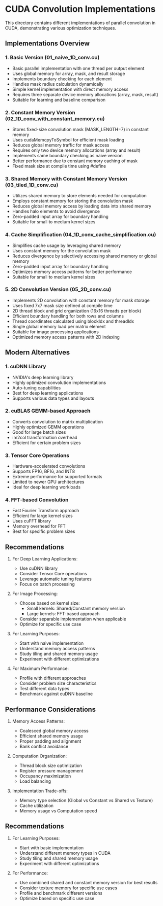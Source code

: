 # CUDA Convolution Implementations

This directory contains different implementations of parallel convolution in CUDA, demonstrating various optimization techniques.

## Implementations Overview

### 1. Basic Version (01_naive_1D_conv.cu)
- Basic parallel implementation with one thread per output element
- Uses global memory for array, mask, and result storage
- Implements boundary checking for each element
- Handles mask radius calculation dynamically
- Simple kernel implementation with direct memory access
- Requires three separate device memory allocations (array, mask, result)
- Suitable for learning and baseline comparison

### 2. Constant Memory Version (02_1D_conv_with_constant_memory.cu)
- Stores fixed-size convolution mask (MASK_LENGTH=7) in constant memory
- Uses cudaMemcpyToSymbol for efficient mask loading
- Reduces global memory traffic for mask access
- Requires only two device memory allocations (array and result)
- Implements same boundary checking as naive version
- Better performance due to constant memory caching of mask
- Fixed mask size at compile time using #define

### 3. Shared Memory with Constant Memory Version (03_tiled_1D_conv.cu)
- Utilizes shared memory to store elements needed for computation
- Employs constant memory for storing the convolution mask
- Reduces global memory access by loading data into shared memory
- Handles halo elements to avoid divergence
- Zero-padded input array for boundary handling
- Suitable for small to medium kernel sizes

### 4. Cache Simplification (04_1D_conv_cache_simplification.cu)
- Simplifies cache usage by leveraging shared memory
- Uses constant memory for the convolution mask
- Reduces divergence by selectively accessing shared memory or global memory
- Zero-padded input array for boundary handling
- Optimizes memory access patterns for better performance
- Suitable for small to medium kernel sizes

### 5. 2D Convolution Version (05_2D_conv.cu)
- Implements 2D convolution with constant memory for mask storage
- Uses fixed 7x7 mask size defined at compile time
- 2D thread block and grid organization (16x16 threads per block)
- Efficient boundary handling for both rows and columns
- Thread coordinates calculated using blockIdx and threadIdx
- Single global memory load per matrix element
- Suitable for image processing applications
- Optimized memory access patterns with 2D indexing

## Modern Alternatives

### 1. cuDNN Library
- NVIDIA's deep learning library
- Highly optimized convolution implementations
- Auto-tuning capabilities
- Best for deep learning applications
- Supports various data types and layouts

### 2. cuBLAS GEMM-based Approach
- Converts convolution to matrix multiplication
- Highly optimized GEMM operations
- Good for large batch sizes
- im2col transformation overhead
- Efficient for certain problem sizes

### 3. Tensor Core Operations
- Hardware-accelerated convolutions
- Supports FP16, BF16, and INT8
- Extreme performance for supported formats
- Limited to newer GPU architectures
- Ideal for deep learning workloads

### 4. FFT-based Convolution
- Fast Fourier Transform approach
- Efficient for large kernel sizes
- Uses cuFFT library
- Memory overhead for FFT
- Best for specific problem sizes

## Recommendations

1. For Deep Learning Applications:
   - Use cuDNN library
   - Consider Tensor Core operations
   - Leverage automatic tuning features
   - Focus on batch processing

2. For Image Processing:
   - Choose based on kernel size:
     * Small kernels: Shared/Constant memory version
     * Large kernels: FFT-based approach
   - Consider separable implementation when applicable
   - Optimize for specific use case

3. For Learning Purposes:
   - Start with naive implementation
   - Understand memory access patterns
   - Study tiling and shared memory usage
   - Experiment with different optimizations

4. For Maximum Performance:
   - Profile with different approaches
   - Consider problem size characteristics
   - Test different data types
   - Benchmark against cuDNN baseline

## Performance Considerations

1. Memory Access Patterns:
   - Coalesced global memory access
   - Efficient shared memory usage
   - Proper padding and alignment
   - Bank conflict avoidance

2. Computation Organization:
   - Thread block size optimization
   - Register pressure management
   - Occupancy maximization
   - Load balancing

3. Implementation Trade-offs:
   - Memory type selection (Global vs Constant vs Shared vs Texture)
   - Cache utilization
   - Memory usage vs Computation speed

## Recommendations

1. For Learning Purposes:
   - Start with basic implementation
   - Understand different memory types in CUDA
   - Study tiling and shared memory usage
   - Experiment with different optimizations

2. For Performance:
   - Use combined shared and constant memory version for best results
   - Consider texture memory for specific use cases
   - Profile and benchmark different versions
   - Optimize based on specific use case
